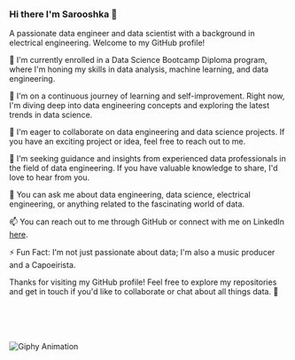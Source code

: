 ### Hi there I'm Sarooshka 👋

A passionate data engineer and data scientist with a background in electrical engineering. Welcome to my GitHub profile!

🔭 I'm currently enrolled in a Data Science Bootcamp Diploma program, where I'm honing my skills in data analysis, machine learning, and data engineering.

🌱 I'm on a continuous journey of learning and self-improvement. Right now, I'm diving deep into data engineering concepts and exploring the latest trends in data science.

👯 I'm eager to collaborate on data engineering and data science projects. If you have an exciting project or idea, feel free to reach out to me.

🤔 I'm seeking guidance and insights from experienced data professionals in the field of data engineering. If you have valuable knowledge to share, I'd love to hear from you.

💬 You can ask me about data engineering, data science, electrical engineering, or anything related to the fascinating world of data.

📫 You can reach out to me through GitHub or connect with me on LinkedIn [here](https://www.linkedin.com/in/sarasalehi7/).

⚡ Fun Fact: I'm not just passionate about data; I'm also a music producer and a Capoeirista.




Thanks for visiting my GitHub profile! Feel free to explore my repositories and get in touch if you'd like to collaborate or chat about all things data. 🚀

<br>
<br>
<br>
<br>






<img src="https://media.giphy.com/media/JWuBH9rCO2uZuHBFpm/giphy.gif" alt="Giphy Animation">
